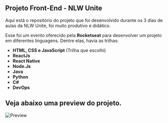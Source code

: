 ## Projeto Front-End - NLW Unite

Aqui está o repositório do projeto que foi desenvolvido durante os 3 dias de aulas da NLW Unite, foi muito produtivo e didático.

Esse foi um evento oferecido pela **Rocketseat** para desenvolver um projeto em diferentes linguagens. Dentre elas, havia as trilhas: 
+ **HTML, CSS e JavaScript** (Trilha que escolhi)
+ **ReactJs**
+ **React Native**
+ **Node.Js**
+ **Java**
+ **Python**
+ **C#**
+ **DevOps**

Veja abaixo uma preview do projeto.
---
![Preview](https://github.com/gabr1elluna/nlw-unite/assets/129898415/ef39ac12-8473-4eaa-8ce3-7c7d117e2fa5)
